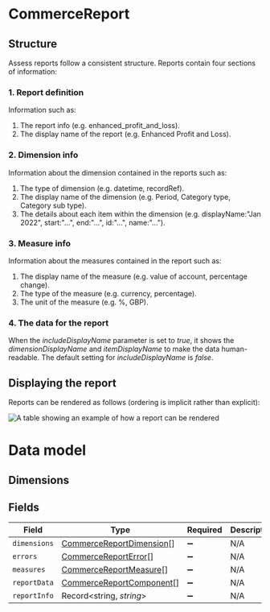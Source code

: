 # CommerceReport

## Structure

Assess reports follow a consistent structure. Reports contain four sections of information:

### 1. Report definition

Information such as:

  1. The report info (e.g. enhanced_profit_and_loss).
  2. The display name of the report (e.g. Enhanced Profit and Loss).
  
### 2. Dimension info

Information about the dimension contained in the reports such as:

  1. The type of dimension (e.g. datetime, recordRef).
  2. The display name of the dimension (e.g. Period, Category type, Category sub type).
  3. The details about each item within the dimension (e.g. displayName:"Jan 2022", start:"...", end:"...", id:"...", name:"...").

### 3. Measure info

Information about the measures contained in the report such as:

  1. The display name of the measure (e.g. value of account, percentage change).
  2. The type of the measure (e.g. currency, percentage).
  3. The unit of the measure (e.g. %, GBP).
  
### 4. The data for the report

When the *includeDisplayName* parameter is set to *true*, it shows the *dimensionDisplayName* and *itemDisplayName* to make the data human-readable. The default setting for *includeDisplayName* is *false*.


## Displaying the report

Reports can be rendered as follows (ordering is implicit rather than explicit):

![A table showing an example of how a report can be rendered](https://files.readme.io/1fa20ca-Report1.png)

# Data model

## Dimensions


## Fields

| Field                                                                       | Type                                                                        | Required                                                                    | Description                                                                 |
| --------------------------------------------------------------------------- | --------------------------------------------------------------------------- | --------------------------------------------------------------------------- | --------------------------------------------------------------------------- |
| `dimensions`                                                                | [CommerceReportDimension](../../models/shared/commercereportdimension.md)[] | :heavy_minus_sign:                                                          | N/A                                                                         |
| `errors`                                                                    | [CommerceReportError](../../models/shared/commercereporterror.md)[]         | :heavy_minus_sign:                                                          | N/A                                                                         |
| `measures`                                                                  | [CommerceReportMeasure](../../models/shared/commercereportmeasure.md)[]     | :heavy_minus_sign:                                                          | N/A                                                                         |
| `reportData`                                                                | [CommerceReportComponent](../../models/shared/commercereportcomponent.md)[] | :heavy_minus_sign:                                                          | N/A                                                                         |
| `reportInfo`                                                                | Record<string, *string*>                                                    | :heavy_minus_sign:                                                          | N/A                                                                         |